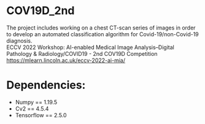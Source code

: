 # COV19D_2nd
The project includes working on a chest CT-scan series of images in order to develop an automated classification algorithm for Covid-19/non-Covid-19 diagnosis. </BR>
ECCV 2022 Workshop: AI-enabled Medical Image Analysis–Digital Pathology & Radiology/COVID19 - 2nd COV19D Competition 
https://mlearn.lincoln.ac.uk/eccv-2022-ai-mia/

# Dependencies:
- Numpy == 1.19.5
- Cv2 == 4.5.4
- Tensorflow == 2.5.0
